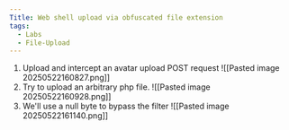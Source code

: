 ```yaml
---
Title: Web shell upload via obfuscated file extension
tags:
  - Labs
  - File-Upload
---
```

1. Upload and intercept an avatar upload POST request
![[Pasted image 20250522160827.png]]
2. Try to upload an arbitrary php file.
![[Pasted image 20250522160928.png]]
3. We'll use a null byte to bypass the filter
![[Pasted image 20250522161140.png]]









